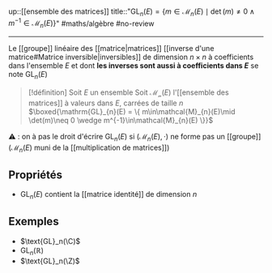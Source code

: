 up::[[ensemble des matrices]]
title::"$\mathrm{GL}_{n}(E)=\{ m\in\mathcal{M}_{n}(E) \mid \det(m) \neq 0 \wedge m^{-1} \in \mathcal{M}_{n}(E)\}$"
#maths/algèbre #no-review 

----
Le [[groupe]] linéaire des [[matrice|matrices]] [[inverse d'une matrice#Matrice inversible|inversibles]] de dimension $n\times n$ à coefficients dans l'ensemble $E$ et dont **les inverses sont aussi à coefficients dans $E$** se note $\text{GL}_n(E)$

> [!définition]
> Soit $E$ un ensemble
> Soit $\mathcal{M_{n}}(E)$ l'[[ensemble des matrices]] à valeurs dans $E$, carrées de taille $n$
> $\boxed{\mathrm{GL}_{n}(E) = \{ m\in\mathcal{M}_{n}(E)\mid \det(m)\neq 0 \wedge m^{-1}\in\mathcal{M}_{n}(E) \}}$


⚠️ : on à pas le droit d'écrire $\text{GL}_n(E)$ si $(\mathcal{M}_n(E), \cdot)$ ne forme pas un [[groupe]] ($\mathcal{M}_n(E)$ muni de la [[multiplication de matrices]])

## Propriétés
 - $\text{GL}_n(E)$ contient la [[matrice identité]] de dimension $n$

## Exemples
 - $\text{GL}_n(\C)$
 - $\text{GL}_n(\mathbb{R})$
 - $\text{GL}_n(\Z)$
